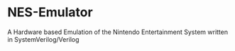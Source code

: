 # NES-Emulator
A Hardware based Emulation of the Nintendo Entertainment System written in SystemVerilog/Verilog